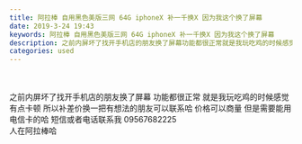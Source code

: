 ```yaml
---
title: 阿拉棒 自用黑色美版三网 64G iphoneX 补一千换X 因为我这个换了屏幕
date: 2019-3-24 19:43
keywords: 阿拉棒 自用黑色美版三网 64G iphoneX 补一千换X 因为我这个换了屏幕
description: 之前内屏坏了找开手机店的朋友换了屏幕功能都很正常就是我玩吃鸡的时候感觉有点卡顿所以补差价换一把有想法的朋友可以联系哈价格可以商量但是需要能用电信卡的哈短信或者电话联系我09567682225人在阿拉棒哈
categories: used
---
```

<td class="t_f" id="postmessage_3299175">

<br/>
<br/>
之前内屏坏了找开手机店的朋友换了屏幕 功能都很正常 就是我玩吃鸡的时候感觉有点卡顿 所以补差价换一把有想法的朋友可以联系哈 价格可以商量 但是需要能用电信卡的哈 短信或者电话联系我 09567682225<br/>
人在阿拉棒哈</td>
